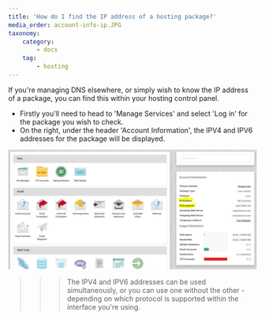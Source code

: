 ```yaml
---
title: 'How do I find the IP address of a hosting package?'
media_order: account-info-ip.JPG
taxonomy:
    category:
        - docs
    tag:
        - hosting
---
```


If you're managing DNS elsewhere, or simply wish to know the IP address of a package, you can find this within your hosting control panel. 

- Firstly you'll need to head to 'Manage Services' and select 'Log in' for the package you wish to check.
- On the right, under the header 'Account Information', the IPV4 and IPV6 addresses for the package will be displayed.

![](account-info-ip.JPG)

>>> The IPV4 and IPV6 addresses can be used simultaneously, or you can use one without the other - depending on which protocol is supported within the interface you're using.
